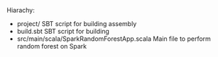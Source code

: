 Hiarachy:

- project/ SBT script for building assembly
- build.sbt SBT script for building
- src/main/scala/SparkRandomForestApp.scala Main file to perform random forest on Spark
